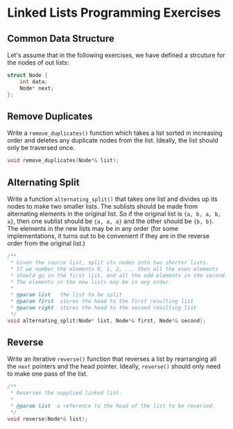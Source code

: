 # Linked Lists Programming Exercises

## Common Data Structure

Let's assume that in the following exercises, we have defined a strcuture for
the nodes of out lists:

```c++
struct Node {
    int data;
    Node* next;
};
```

## Remove Duplicates

Write a ```remove_duplicates()``` function which takes a list sorted in 
increasing order and deletes any duplicate nodes from the list. Ideally, the 
list should only be traversed once.

```c++
void remove_duplicates(Node*& list);
```

## Alternating Split

Write a function ```alternating_split()``` that takes one list and divides up 
its nodes to make two smaller lists. The sublists should be made from 
alternating elements in the original list. So if the original list is 
```{a, b, a, b, a}```, then one sublist should be ```{a, a, a}``` and the
other should be ```{b, b}```. The elements in the new lists may be in any order 
(for some implementations, it turns out to be convenient if they are in the 
reverse order from the original list.)

```c++
/**
 * Given the source list, split its nodes into two shorter lists.
 * If we number the elements 0, 1, 2, ... then all the even elements
 * should go in the first list, and all the odd elements in the second.
 * The elements in the new lists may be in any order.
 *
 * @param list   the list to be split
 * @param first  stores the head to the first resulting list
 * @param right  stores the head to the second resulting list
 */
void alternating_split(Node* list, Node*& first, Node*& second);
```

## Reverse

Write an iterative ```reverse()``` function that reverses a list by rearranging 
all the ```next``` pointers and the head pointer. Ideally, ```reverse()``` 
should only need to make one pass of the list. 

```c++
/**
 * Reverses the supplied linked list.
 * 
 * @param list  a reference to the head of the list to be reversed.
 */
void reverse(Node*& list);
```
